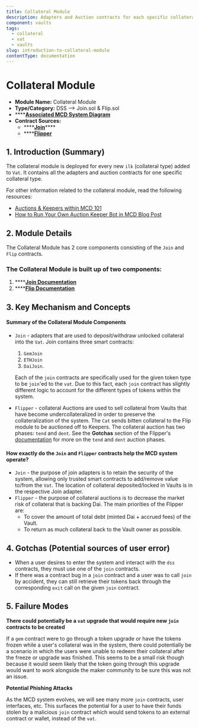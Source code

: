 ```yaml
---
title: Collateral Module
description: Adapters and Auction contracts for each specific collateral type
component: vaults
tags:
  - collateral
  - vat
  - vaults
slug: introduction-to-collateral-module
contentType: documentation
---
```


# Collateral Module

* **Module Name:** Collateral Module
* **Type/Category:** DSS —&gt; Join.sol & Flip.sol
* \*\*\*\*[**Associated MCD System Diagram**](https://github.com/makerdao/dss/wiki)
* **Contract Sources:** 
  * \*\*\*\*[**Join**](https://github.com/makerdao/dss/blob/master/src/join.sol)\*\*\*\*
  * \*\*\*\*[**Flipper**](https://github.com/makerdao/dss/blob/master/src/flip.sol)

## 1. Introduction \(Summary\)

The collateral module is deployed for every new `ilk` \(collateral type\) added to `Vat`. It contains all the adapters and auction contracts for one specific collateral type.

For other information related to the collateral module, read the following resources:

* [Auctions & Keepers within MCD 101](https://github.com/makerdao/developerguides/blob/master/keepers/auctions/auctions-101.md)
* [How to Run Your Own Auction Keeper Bot in MCD Blog Post](https://blog.makerdao.com/how-to-run-your-own-auction-keeper-bot-in-mcd/)

## 2. Module Details

The Collateral Module has 2 core components consisting of the `Join` and `Flip` contracts.

### The Collateral Module is built up of two components:

1. \*\*\*\*[**Join Documentation**](https://docs.makerdao.com/smart-contract-modules/collateral-module/join-detailed-documentation)
2. \*\*\*\*[**Flip Documentation**](https://docs.makerdao.com/smart-contract-modules/collateral-module/flipper-detailed-documentation)

## 3. Key Mechanism and Concepts

#### Summary of the **Collateral Module Components**

* `Join` - adapters that are used to deposit/withdraw unlocked collateral into the `Vat`. Join contains three smart contracts:

  1. `GemJoin`
  2. `ETHJoin`
  3. `DaiJoin`.

  Each of the `join` contracts are specifically used for the given token type to be `join`'ed to the `vat`. Due to this fact, each `join` contract has slightly different logic to account for the different types of tokens within the system.

* `Flipper` - collateral Auctions are used to sell collateral from Vaults that have become undercollateralized in order to preserve the collateralization of the system. The `Cat` sends bitten collateral to the Flip module to be auctioned off to Keepers. The collateral auction has two phases: `tend` and `dent`. See the **Gotchas** section of the Flipper's [documentation](https://docs.makerdao.com/smart-contract-modules/collateral-module/flipper-detailed-documentation) for more on the `tend` and `dent` auction phases.

#### How exactly do the `Join` and `Flipper` contracts help the MCD system operate?

* `Join` - the purpose of join adapters is to retain the security of the system, allowing only trusted smart contracts to add/remove value to/from the `Vat`. The location of collateral deposited/locked in Vaults is in the respective Join adapter.
* `Flipper` - the purpose of collateral auctions is to decrease the market risk of collateral that is backing Dai. The main priorities of the Flipper are:
  * To cover the amount of total debt \(minted Dai + accrued fees\) of the Vault.
  * To return as much collateral back to the Vault owner as possible.

## 4. Gotchas \(Potential sources of user error\)

* When a user desires to enter the system and interact with the `dss` contracts, they must use one of the `join` contracts.
* If there was a contract bug in a `join` contract and a user was to call `join` by accident, they can still retrieve their tokens back through the corresponding `exit` call on the given `join` contract.

## 5. Failure Modes

**There could potentially be a `vat` upgrade that would require new `join` contracts to be created**

If a `gem` contract were to go through a token upgrade or have the tokens frozen while a user's collateral was in the system, there could potentially be a scenario in which the users were unable to redeem their collateral after the freeze or upgrade was finished. This seems to be a small risk though because it would seem likely that the token going through this upgrade would want to work alongside the maker community to be sure this was not an issue.

**Potential Phishing Attacks**

As the MCD system evolves, we will see many more `join` contracts, user interfaces, etc. This surfaces the potential for a user to have their funds stolen by a malicious `join` contract which would send tokens to an external contract or wallet, instead of the `vat`.


